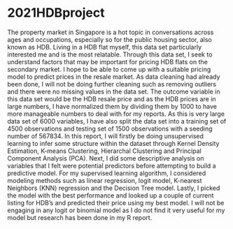 # 2021HDBproject

The property market in Singapore is a hot topic in conversations across ages and occupations, especially so for the public housing sector, also known as HDB. Living in a HDB flat myself, this data set particularly interested me and is the most relatable. Through this data set, I seek to understand factors that may be important for pricing HDB flats on the secondary market. I hope to be able to come up with a suitable pricing model to predict prices in the resale market.
As data cleaning had already been done, I will not be doing further cleaning such as removing outliers and there were no missing values in the data set. The outcome variable in this data set would be the HDB resale price and as the HDB prices are in large numbers, I have normalized them by dividing them by 1000 to have more manageable numbers to deal with for my reports.  As this is very large data set of 6000 variables, I have also split the data set into a training set of 4500 observations and testing set of 1500 observations with a seeding number of 567834.
In this report, I will firstly be doing unsupervised learning to infer some structure within the dataset through Kernel Density Estimation, K-means Clustering, Hierarchal Clustering and Principal Component Analysis (PCA). Next, I did some descriptive analysis on variables that I felt were potential predictors before attempting to build a predictive model. For my supervised learning algorithm, I considered modeling methods such as linear regression, logit model, K-nearest Neighbors (KNN) regression and the Decision Tree model. Lastly, I picked the model with the best performance and looked up a couple of current listing for HDB’s and predicted their price using my best model. I will not be engaging in any logit or binomial model as I do not find it very useful for my model but research has been done in my R report.
